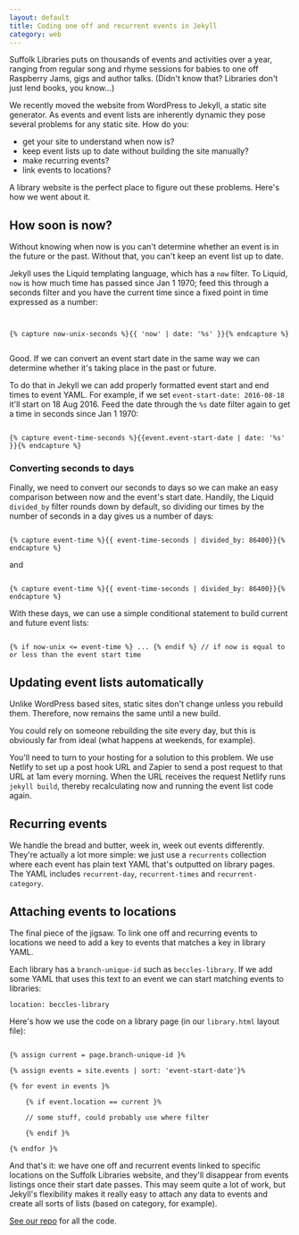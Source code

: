 ```yaml
---
layout: default
title: Coding one off and recurrent events in Jekyll
category: web
---
```


Suffolk Libraries puts on thousands of events and activities over a year, ranging from regular song and rhyme sessions for babies to one off Raspberry Jams, gigs and author talks. (Didn't know that? Libraries don't just lend books, you know&hellip;)

We recently moved the website from WordPress to Jekyll, a static site generator. As events and event lists are inherently dynamic they pose several problems for any static site. How do you:

- get your site to understand when now is?
- keep event lists up to date without building the site manually?
- make recurring events?
- link events to locations?

A library website is the perfect place to figure out these problems. Here's how we went about it.

## How soon is now?

Without knowing when now is you can't determine whether an event is in the future or the past. Without that, you can't keep an event list up to date.

Jekyll uses the Liquid templating language, which has a `now` filter. To Liquid, `now` is how much time has passed since Jan 1 1970; feed this through a seconds filter and you have the current time since a fixed point in time expressed as a number:

<pre><code>

&lbrace;&percnt; capture now-unix-seconds &percnt;&rbrace;&lbrace;&lbrace; 'now' | date: '&percnt;s' &rbrace;&rbrace;&lbrace;&percnt; endcapture &percnt;&rbrace;

</code></pre>

Good. If we can convert an event start date in the same way we can determine whether it's taking place in the past or future.

To do that in Jekyll we can add properly formatted event start and end times to event YAML. For example, if we set `event-start-date: 2016-08-18` it'll start on 18 Aug 2016. Feed the date through the `%s` date filter again to get a time in seconds since Jan 1 1970:

<pre><code>
&lbrace;&percnt; capture event-time-seconds &percnt;&rbrace;&lbrace;&lbrace;event.event-start-date | date: '&percnt;s' &rbrace;&rbrace;&lbrace;&percnt; endcapture &percnt;&rbrace;
</code></pre>

### Converting seconds to days

Finally, we need to convert our seconds to days so we can make an easy comparison between now and the event's start date. Handily, the Liquid `divided_by` filter rounds down by default, so dividing our times by the number of seconds in a day gives us a number of days:

<pre><code>
&lbrace;&percnt; capture event-time &percnt;&rbrace;&lbrace;&lbrace; event-time-seconds | divided_by: 86400&rbrace;&rbrace;&lbrace;&percnt; endcapture &percnt;&rbrace;
</code></pre>

and

<pre><code>
&lbrace;&percnt; capture event-time &percnt;&rbrace;&lbrace;&lbrace; event-time-seconds | divided_by: 86400&rbrace;&rbrace;&lbrace;&percnt; endcapture &percnt;&rbrace;
</code></pre>

With these days, we can use a simple conditional statement to build current and future event lists:

<pre><code>
&lbrace;&percnt; if now-unix <= event-time &percnt;&rbrace; ... &lbrace;&percnt; endif &percnt;&rbrace; // if now is equal to or less than the event start time
</code></pre>

## Updating event lists automatically

Unlike WordPress based sites, static sites don't change unless you rebuild them. Therefore, now remains the same until a new build.

You could rely on someone rebuilding the site every day, but this is obviously far from ideal (what happens at weekends, for example).

You'll need to turn to your hosting for a solution to this problem. We use Netlify to set up a post hook URL and Zapier to send a post request to that URL at 1am every morning. When the URL receives the request Netlify runs `jekyll build`, thereby recalculating now and running the event list code again.

## Recurring events

We handle the bread and butter, week in, week out events differently. They're actually a lot more simple: we just use a `recurrents` collection where each event has plain text YAML that's outputted on library pages. The YAML includes `recurrent-day`, `recurrent-times` and `recurrent-category`.

## Attaching events to locations

The final piece of the jigsaw. To link one off and recurring events to locations we need to add a key to events that matches a key in library YAML.

Each library has a `branch-unique-id` such as `beccles-library`. If we add some YAML that uses this text to an event we can start matching events to libraries:

`location: beccles-library`

Here's how we use the code on a library page (in our `library.html` layout file):

<pre><code>
&lbrace;&percnt; assign current = page.branch-unique-id &rbrace;&percnt;

&lbrace;&percnt; assign events = site.events | sort: 'event-start-date'&rbrace;&percnt;

&lbrace;&percnt; for event in events &rbrace;&percnt;

    &lbrace;&percnt; if event.location == current &rbrace;&percnt;

    // some stuff, could probably use where filter

    &lbrace;&percnt; endif &rbrace;&percnt;

&lbrace;&percnt; endfor &rbrace;&percnt;
</code></pre>

And that's it: we have  one off and recurrent events linked to specific locations on the Suffolk Libraries website, and they'll disappear from events listings once their start date passes. This may seem quite a lot of work, but Jekyll's flexibility makes it really easy to attach any data to events and create all sorts of lists (based on category, for example).

[See our repo](https://github.com/suffolklibraries/sljekyll) for all the code.

